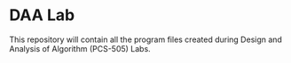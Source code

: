 # DAA Lab
This repository will contain all the program files created during Design and Analysis of Algorithm (PCS-505) Labs.